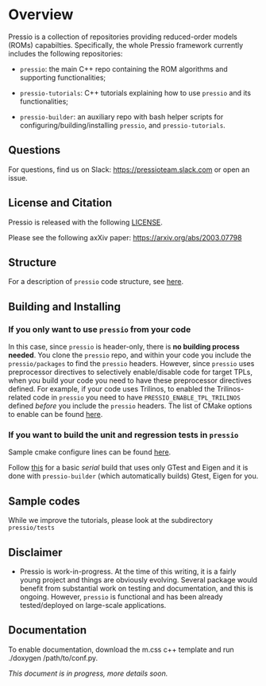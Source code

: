 
# Overview

Pressio is a collection of repositories providing reduced-order models (ROMs) capabilties.
Specifically, the whole Pressio framework currently includes the following repositories:

* `pressio`: the main C++ repo containing the ROM algorithms and supporting functionalities;

* `pressio-tutorials`: C++ tutorials explaining how to use `pressio` and its functionalities;

* `pressio-builder`: an auxiliary repo with bash helper scripts for configuring/building/installing `pressio`, and `pressio-tutorials`.

## Questions
For questions, find us on Slack: https://pressioteam.slack.com or open an issue.

## License and Citation
Pressio is released with the following [LICENSE](./LICENSE).

Please see the following axXiv paper: https://arxiv.org/abs/2003.07798

## Structure
For a description of `pressio` code structure, see [here](https://github.com/Pressio/pressio/wiki/Structure-of-pressio).

## Building and Installing

### If you only want to use `pressio` from your code
In this case, since `pressio` is header-only, there is **no building process needed**.
You clone the `pressio` repo, and within your code you include the `pressio/packages` to find the `pressio` headers.
However, since `pressio` uses preprocessor directives to selectively enable/disable code for target TPLs, when you build your code you need to have these preprocessor directives defined.
For example, if your code uses Trilinos, to enabled the Trilinos-related code in `pressio` you need to have `PRESSIO_ENABLE_TPL_TRILINOS` defined *before* you include
the `pressio` headers. The list of CMake options to enable can be found [here](./list_of_cmake_optional_vars_to_enable.md).

### If you want to build the unit and regression tests in `pressio`
Sample cmake configure lines can be found [here](https://github.com/Pressio/pressio/wiki/Sample-CMake-configure-lines-for-pressio).

Follow [this](https://github.com/Pressio/pressio/wiki/Serial-build-of-Pressio-with-tests-enabled) for a basic *serial* build that uses only GTest and Eigen and it is done with `pressio-builder` (which automatically builds) Gtest, Eigen for you.

## Sample codes
While we improve the tutorials, please look at the subdirectory `pressio/tests`

## Disclaimer

* Pressio is work-in-progress. At the time of this writing, it is a fairly young project and things are obviously evolving. Several package would benefit from substantial work on testing and documentation, and this is ongoing. However, `pressio` is functional and has been already tested/deployed on large-scale applications.

## Documentation

To enable documentation, download the m.css c++ template and run ./doxygen /path/to/conf.py. 

*This document is in progress, more details soon.*
